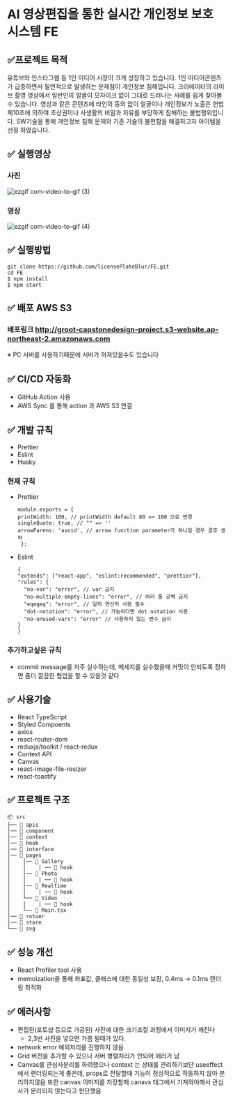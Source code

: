 # AI 영상편집을 통한 실시간 개인정보 보호 시스템 FE

## ✅프로젝트 목적

유튜브와 인스타그램 등 1인 미디어 시장이 크게 성장하고 있습니다. 1인 미디어콘텐츠가
급증하면서 필연적으로 발생하는 문제점이 개인정보 침해입니다. 크리에이터의 라이브
촬영 영상에서 일반인의 얼굴이 모자이크 없이 그대로 드러나는 사례를 쉽게 찾아볼
수 있습니다. 영상과 같은 콘텐츠에 타인의 동의 없이 얼굴이나 개인정보가 노출은
헌법 제10조에 의하여 초상권이나 사생활의 비밀과 자유를 부당하게 침해하는
불법행위입니다. SW기술을 통해 개인정보 침해 문제와 기존 기술의 불편함을 해결하고자 아이템을 선정 하였습니다.

## ✅ 실행영상

### 사진

![ezgif com-video-to-gif (3)](https://github.com/licensePlateBlur/FE/assets/42410000/d3c226ca-29e3-4c27-a96c-48d2e4a68e62)

### 영상

![ezgif com-video-to-gif (4)](https://github.com/licensePlateBlur/FE/assets/42410000/4d4025b8-0624-40ee-aba0-6a2d90359e93)

## ✅ 실행방법

```
git clone https://github.com/licensePlateBlur/FE.git
cd FE
$ npm install
$ npm start
```

## ✅ 배포 AWS S3

### 배포링크 http://groot-capstonedesign-project.s3-website.ap-northeast-2.amazonaws.com

※ PC 서버를 사용하기때문에 서버가 꺼져있을수도 있습니다

## ✅ CI/CD 자동화

- GitHub Action 사용
- AWS Sync 를 통해 action 과 AWS S3 연결

## ✅ 개발 규칙

- Prettier
- Eslint
- Husky

### 현재 규칙

- Prettier
  ```
  module.exports = {
  printWidth: 100, // printWidth default 80 => 100 으로 변경
  singleQuote: true, // "" => ''
  arrowParens: 'avoid', // arrow function parameter가 하나일 경우 괄호 생략
   };
  ```
- Eslint
  ```
  {
  "extends": ["react-app", "eslint:recommended", "prettier"],
  "rules": {
    "no-var": "error", // var 금지
    "no-multiple-empty-lines": "error", // 여러 줄 공백 금지
    "eqeqeq": "error", // 일치 연산자 사용 필수
    "dot-notation": "error", // 가능하다면 dot notation 사용
    "no-unused-vars": "error" // 사용하지 않는 변수 금지
  }
  }
  ```

### 추가하고싶은 규칙

- commit message를 자주 실수하는데, 메세지를 실수했을때 커밋이 안되도록 정하면 좀더 깔끔한 협업을 할 수 있을것 같다

## ✅ 사용기술

- React TypeScript
- Styled Compoents
- axios
- react-router-dom
- reduxjs/toolkit / react-redux
- Context API
- Canvas
- react-image-file-resizer
- react-toastify

## ✅ 프로젝트 구조

```
📦 src
├── 📂 apis
│── 📂 component
│── 📂 context
│── 📂 hook
│── 📂 interface
│── 📂 pages
│    │── 📂 Gallery
│    │    │ ── 📂 hook
│    │── 📂 Photo
│    │    │ ── 📂 hook
│    │── 📂 Realtime
│    │    │ ── 📂 hook
│    └── 📂 Video
│    │    │ ── 📂 hook
│    └── 📄 Main.tsx
│── 📂 rotuer
│── 📂 store
└── 📂 svg
```

## ✅ 성능 개선

- React Profiler tool 사용
- memoization을 통해 좌표값, 클래스에 대한 동일성 보장, 0.4ms -> 0.1ms 랜더링 최적화

## ✅ 에러사항

- 편집된(포토샵 등으로 가공된) 사진에 대한 크기조절 과정에서 이미지가 깨진다
  - 2,3번 사진을 넣으면 가끔 될때가 있다.
- network error 예외처리를 진행하지 않음
- Grid 버전을 추가할 수 있으나 서버 병렬처리가 안되어 에러가 남
- Canvas를 관심사분리를 하려했으나 context 는 상태를 관리하기보단 useeffect에서 랜더링되는게 좋은데, props로 전달할때 기능이 정상적으로 작동하지 않아 분리하지않음 또한 canvas 이미지를 저장할때 canavs 태그에서 가져와야해서 관심사가 분리되지 않는다고 판단했음
